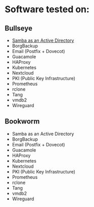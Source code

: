 # Software tested on:

## Bullseye
- [Samba as an Active Directory](debian/bullseye/active-directory/software.md)
- BorgBackup
- Email (Postfix + Dovecot)
- Guacamole
- HAProxy
- Kubernetes
- Nextcloud
- PKI (Public Key Infrastructure)
- Prometheus
- rclone
- Tang
- vmdb2
- Wireguard

## Bookworm
- Samba as an Active Directory
- BorgBackup
- Email (Postfix + Dovecot)
- Guacamole
- HAProxy
- Kubernetes
- Nextcloud
- PKI (Public Key Infrastructure)
- Prometheus
- rclone
- Tang
- vmdb2
- Wireguard